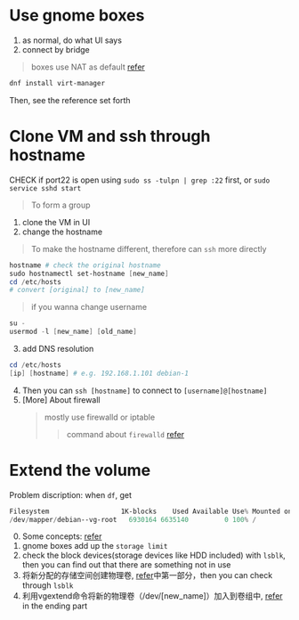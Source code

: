 # Use gnome boxes
1. as normal, do what UI says
2. connect by bridge
> boxes use NAT as default
[refer](https://blog.agchapman.com/configuring-gnome-boxes-vms-using-virt-manager/)
```powershell
dnf install virt-manager
```
Then, see the reference set forth

# Clone VM and ssh through hostname
CHECK if port22 is open using `sudo ss -tulpn | grep :22` first, or `sudo service sshd start`
> To form a group
1. clone the VM in UI
2. change the hostname
> To make the hostname different, therefore can `ssh` more directly
```powershell
hostname # check the original hostname
sudo hostnamectl set-hostname [new_name]
cd /etc/hosts
# convert [original] to [new_name]
```
> if you wanna change username
```powershell
su -
usermod -l [new_name] [old_name]
```
3. add DNS resolution
```powershell
cd /etc/hosts
[ip] [hostname] # e.g. 192.168.1.101 debian-1
```
4. Then you can `ssh [hostname]` to connect to `[username]@[hostname]`
5. [More] About firewall
   > mostly use firewalld or iptable
   >> command about `firewalld` [refer](https://www.jianshu.com/p/e0fdecfcee4b)

# Extend the volume
Problem discription: when `df`, get 
```powershell
Filesystem                  1K-blocks    Used Available Use% Mounted on
/dev/mapper/debian--vg-root   6930164 6635140         0 100% /
```
0. Some concepts: [refer](https://www.cnblogs.com/stragon/p/5806388.html)
1. gnome boxes add up the `storage limit`
2. check the block devices(storage devices like HDD included) with `lsblk`, then you can find out that there are something not in use
3. 将新分配的存储空间创建物理卷, [refer](https://blog.csdn.net/weixin_49042937/article/details/116231803)中第一部分，then you can check through `lsblk`
4. 利用vgextend命令将新的物理卷（/dev/[new_name]）加入到卷组中, [refer](https://www.cnblogs.com/stragon/p/5806388.html) in the ending part
